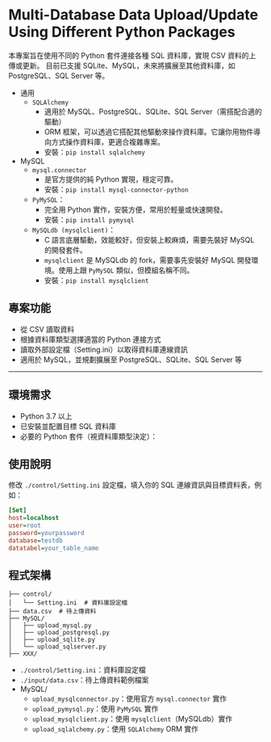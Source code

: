 # Multi-Database Data Upload/Update Using Different Python Packages
本專案旨在使用不同的 Python 套件連接各種 SQL 資料庫，實現 CSV 資料的上傳或更新。
目前已支援 SQLite、MySQL，未來將擴展至其他資料庫，如 PostgreSQL、SQL Server 等。

- 通用
  - `SQLAlchemy`
    - 適用於 MySQL、PostgreSQL、SQLite、SQL Server（需搭配合適的驅動）
    - ORM 框架，可以透過它搭配其他驅動來操作資料庫。它讓你用物件導向方式操作資料庫，更適合複雜專案。
    - 安裝：`pip install sqlalchemy`
- MySQL
  - `mysql.connector`
    - 是官方提供的純 Python 實現，穩定可靠。
    - 安裝：`pip install mysql-connector-python`
  - `PyMySQL`：
    - 完全用 Python 實作，安裝方便，常用於輕量或快速開發。
    - 安裝：`pip install pymysql`
  - `MySQLdb (mysqlclient)`：
    - C 語言底層驅動，效能較好，但安裝上較麻煩，需要先裝好 MySQL 的開發套件。
    - `mysqlclient` 是 MySQLdb 的 fork，需要事先安裝好 MySQL 開發環境。使用上跟 `PyMySQL` 類似，但模組名稱不同。
    - 安裝：`pip install mysqlclient`

## 專案功能
- 從 CSV 讀取資料
- 根據資料庫類型選擇適當的 Python 連接方式
- 讀取外部設定檔（Setting.ini）以取得資料庫連線資訊
- 適用於 MySQL，並規劃擴展至 PostgreSQL、SQLite、SQL Server 等

---

## 環境需求

- Python 3.7 以上
- 已安裝並配置目標 SQL 資料庫
- 必要的 Python 套件（視資料庫類型決定）：
  
## 使用說明

修改 `./control/Setting.ini` 設定檔，填入你的 SQL 連線資訊與目標資料表，例如：

   ```ini
   [Set]
   host=localhost
   user=root
   password=yourpassword
   database=testdb
   datatabel=your_table_name
   ```

## 程式架構
```
├── control/
│   └── Setting.ini  # 資料庫設定檔
├── data.csv  # 待上傳資料
├── MySQL/
│   ├── upload_mysql.py
│   ├── upload_postgresql.py
│   ├── upload_sqlite.py
│   └── upload_sqlserver.py
├── XXX/
```

- `./control/Setting.ini`：資料庫設定檔
- `./input/data.csv`：待上傳資料範例檔案
- MySQL/
  - `upload_mysqlconnector.py`：使用官方 `mysql.connector` 實作
  - `upload_pymysql.py`：使用 `PyMySQL` 實作
  - `upload_mysqlclient.py`：使用 `mysqlclient`（MySQLdb）實作
  - `upload_sqlalchemy.py`：使用 `SQLAlchemy` ORM 實作







